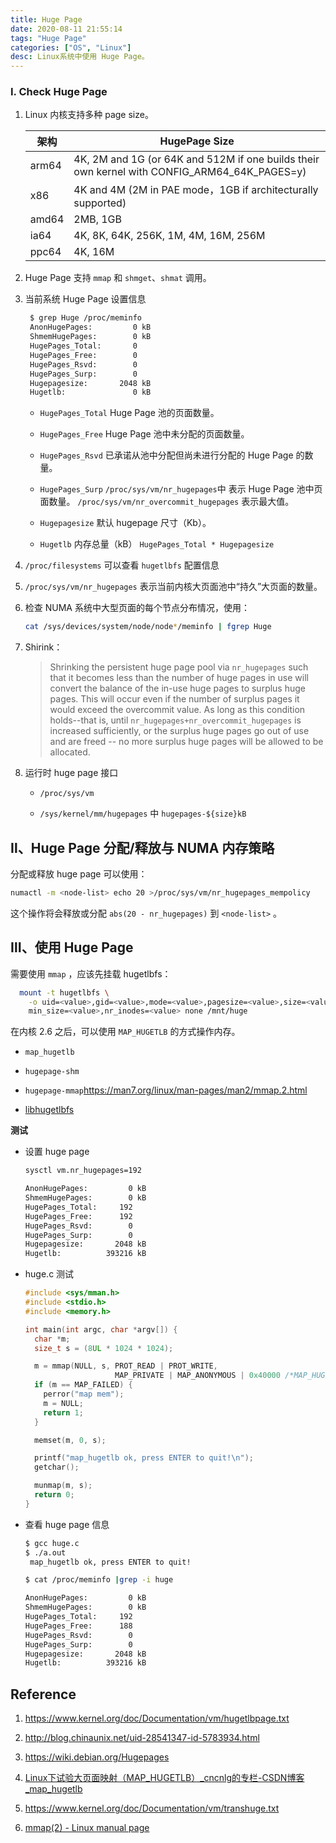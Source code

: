 ```yaml
---
title: Huge Page
date: 2020-08-11 21:55:14
tags: "Huge Page"
categories: ["OS", "Linux"]
desc: Linux系统中使用 Huge Page。
---
```


### Ⅰ. Check Huge Page

1. Linux 内核支持多种 page size。
   
   | 架构    | HugePage Size                                                                                |
   | ----- | -------------------------------------------------------------------------------------------- |
   | arm64 | 4K, 2M and 1G (or 64K and 512M if one builds their own kernel with CONFIG_ARM64_64K_PAGES=y) |
   | x86   | 4K and 4M (2M in PAE mode，1GB if architecturally supported)                                  |
   | amd64 | 2MB, 1GB                                                                                     |
   | ia64  | 4K, 8K, 64K, 256K, 1M, 4M, 16M, 256M                                                         |
   | ppc64 | 4K, 16M                                                                                      |

2. Huge Page 支持 `mmap` 和 `shmget`、`shmat` 调用。

3. 当前系统 Huge Page 设置信息
   
   ```bash
    $ grep Huge /proc/meminfo 
    AnonHugePages:         0 kB
    ShmemHugePages:        0 kB
    HugePages_Total:       0
    HugePages_Free:        0
    HugePages_Rsvd:        0
    HugePages_Surp:        0
    Hugepagesize:       2048 kB
    Hugetlb:               0 kB
   ```
   
   - `HugePages_Total` Huge Page 池的页面数量。
   
   - `HugePages_Free`  Huge Page 池中未分配的页面数量。
   
   - `HugePages_Rsvd`  已承诺从池中分配但尚未进行分配的 Huge Page 的数量。
   
   - `HugePages_Surp`  `/proc/sys/vm/nr_hugepages`中 表示 Huge Page 池中页面数量。 `/proc/sys/vm/nr_overcommit_hugepages` 表示最大值。
   
   - `Hugepagesize`  默认 hugepage 尺寸（Kb）。
   
   - `Hugetlb`  内存总量（kB） `HugePages_Total * Hugepagesize`

4. `/proc/filesystems` 可以查看 `hugetlbfs` 配置信息

5. `/proc/sys/vm/nr_hugepages`  表示当前内核大页面池中“持久”大页面的数量。

6. 检查 NUMA 系统中大型页面的每个节点分布情况，使用：
   
   ```bash
   cat /sys/devices/system/node/node*/meminfo | fgrep Huge
   ```

7. Shirink：
   
   > Shrinking the persistent huge page pool via `nr_hugepages` such that it becomes less than the number of huge pages in use will convert the balance of the in-use huge pages to surplus huge pages.  This will occur even if the number of surplus pages it would exceed the overcommit value.  As long as this condition holds--that is, until `nr_hugepages+nr_overcommit_hugepages` is increased sufficiently, or the surplus huge pages go out of use and are freed -- no more surplus huge pages will be allowed to be allocated.

8. 运行时 huge page 接口
   
   - `/proc/sys/vm` 
   
   - `/sys/kernel/mm/hugepages` 中 `hugepages-${size}kB` 

## Ⅱ、Huge Page 分配/释放与 NUMA 内存策略

分配或释放 huge page 可以使用：

```bash
numactl -m <node-list> echo 20 >/proc/sys/vm/nr_hugepages_mempolicy
```

这个操作将会释放或分配 `abs(20 - nr_hugepages)`  到 `<node-list>` 。



## Ⅲ、使用 Huge Page

需要使用 `mmap` ，应该先挂载 hugetlbfs：

```bash
  mount -t hugetlbfs \
	-o uid=<value>,gid=<value>,mode=<value>,pagesize=<value>,size=<value>,\
	min_size=<value>,nr_inodes=<value> none /mnt/huge
```

在内核 2.6 之后，可以使用 `MAP_HUGETLB` 的方式操作内存。

- `map_hugetlb`

- `hugepage-shm`

- `hugepage-mmap`https://man7.org/linux/man-pages/man2/mmap.2.html

- [libhugetlbfs](https://github.com/libhugetlbfs/libhugetlbfs)

**测试**

- 设置 huge page
  
  ```bash
  sysctl vm.nr_hugepages=192

  AnonHugePages:         0 kB
  ShmemHugePages:        0 kB
  HugePages_Total:     192
  HugePages_Free:      192
  HugePages_Rsvd:        0
  HugePages_Surp:        0
  Hugepagesize:       2048 kB
  Hugetlb:          393216 kB

  ```

- huge.c 测试
  
  ```c
  #include <sys/mman.h>
  #include <stdio.h>
  #include <memory.h>
  
  int main(int argc, char *argv[]) {
    char *m;
    size_t s = (8UL * 1024 * 1024);
  
    m = mmap(NULL, s, PROT_READ | PROT_WRITE,
                      MAP_PRIVATE | MAP_ANONYMOUS | 0x40000 /*MAP_HUGETLB*/, -1, 0);
    if (m == MAP_FAILED) {
      perror("map mem");
      m = NULL;
      return 1;
    }
  
    memset(m, 0, s);
  
    printf("map_hugetlb ok, press ENTER to quit!\n");
    getchar();
  
    munmap(m, s);
    return 0;
  }
  ```

- 查看 huge page 信息
  
  ```bash
  $ gcc huge.c
  $ ./a.out
   map_hugetlb ok, press ENTER to quit!

  $ cat /proc/meminfo |grep -i huge

  AnonHugePages:         0 kB
  ShmemHugePages:        0 kB
  HugePages_Total:     192
  HugePages_Free:      188
  HugePages_Rsvd:        0
  HugePages_Surp:        0
  Hugepagesize:       2048 kB
  Hugetlb:          393216 kB

  ```



## Reference

1. https://www.kernel.org/doc/Documentation/vm/hugetlbpage.txt

2. http://blog.chinaunix.net/uid-28541347-id-5783934.html

3. https://wiki.debian.org/Hugepages

4. [Linux下试验大页面映射（MAP_HUGETLB）_cncnlg的专栏-CSDN博客_map_hugetlb](https://blog.csdn.net/cncnlg/article/details/37498057)

5. https://www.kernel.org/doc/Documentation/vm/transhuge.txt

6. [mmap(2) - Linux manual page](https://man7.org/linux/man-pages/man2/mmap.2.html)

